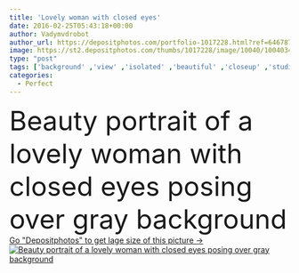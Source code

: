 ```yaml
---
title: 'Lovely woman with closed eyes'
date: 2016-02-25T05:43:18+00:00
author: Vadymvdrobot
author_url: https://depositphotos.com/portfolio-1017228.html?ref=64678756
image: https://st2.depositphotos.com/thumbs/1017228/image/10040/100403452/api_thumb_450.jpg?forcejpeg=true
type: "post"
tags: ['background' ,'view' ,'isolated' ,'beautiful' ,'closeup' ,'studio' ,'girl' ,'female' ,'young' ,'beauty' ,'model' ,'fresh' ,'portrait' ,'20s' ,'health' ,'healthy' ,'head' ,'natural' ,'youth' ,'face' ,'care' ,'brunette' ,'eyes' ,'fashion' ,'gray' ,'skin' ,'pretty' ,'concept' ,'soft' ,'lovely' ,'clear' ,'pure' ,'woman' ,'makeup' ,'skincare' ,'clean' ,'salon' ,'spa' ,'shoulders' ,'closed' ,'charming' ,'perfect' ,'attractive' ,'posing' ,'cleansing' ,'spontaneous' ,'unposed' ]
categories: 
  - Perfect
---
```

<div aling="center">
            <font size="60"> Beauty portrait of a lovely woman with closed eyes posing over gray background</font>   
</div>
<div>
    <a href='https://st2.depositphotos.com/thumbs/1017228/image/10040/100403452/api_thumb_450.jpg?forcejpeg=true?ref=64678756' target=_blank > Go "Depositphotos" to get lage size of this picture ->
        <img href='https://st2.depositphotos.com/thumbs/1017228/image/10040/100403452/api_thumb_450.jpg?forcejpeg=true?ref=64678756' src='https://st2.depositphotos.com/1017228/10040/i/950/depositphotos_100403452-stock-photo-lovely-woman-with-closed-eyes.jpg?forcejpeg=true' alt='Beauty portrait of a lovely woman with closed eyes posing over gray background' >
    </a>
</div>
